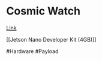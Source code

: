 # Cosmic Watch

[Link](https://github.com/spenceraxani/CosmicWatch-Desktop-Muon-Detector-v2)

[[Jetson Nano Developer Kit (4GB)]]


#Hardware
#Payload 
